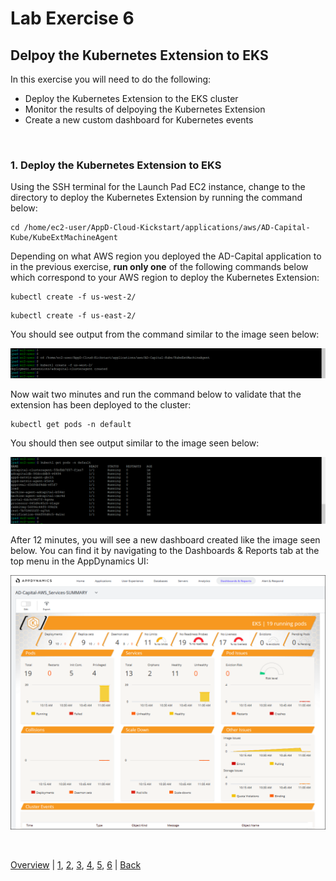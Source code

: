 # Lab Exercise 6
## Delpoy the Kubernetes Extension to EKS



In this exercise you will need to do the following:

- Deploy the Kubernetes Extension to the EKS cluster
- Monitor the results of delpoying the Kubernetes Extension
- Create a new custom dashboard for Kubernetes events

<br>

### **1.** Deploy the Kubernetes Extension to EKS

Using the SSH terminal for the Launch Pad EC2 instance, change to the directory to deploy the Kubernetes Extension by running the command below:

```
cd /home/ec2-user/AppD-Cloud-Kickstart/applications/aws/AD-Capital-Kube/KubeExtMachineAgent
```
Depending on what AWS region you deployed the AD-Capital application to in the previous exercise, **run only one** of the following commands below which correspond to your AWS region to deploy the Kubernetes Extension:

```
kubectl create -f us-west-2/
```

```
kubectl create -f us-east-2/
```

You should see output from the command similar to the image seen below:

![Create KubeExt](./images/20.png)

Now wait two minutes and run the command below to validate that the extension has been deployed to the cluster:

```
kubectl get pods -n default
```
You should then see output similar to the image seen below:

![EKS Pods](./images/21.png)

After 12 minutes, you will see a new dashboard created like the image seen below.  You can find it by navigating to the Dashboards & Reports tab at the top menu in the AppDynamics UI:

![Kubernetes Ext Dashboard](./images/22.png)

<br>

[Overview](aws-eks-monitoring.md) | [1](lab-exercise-01.md), [2](lab-exercise-02.md), [3](lab-exercise-03.md), [4](lab-exercise-04.md), [5](lab-exercise-05.md), [6](lab-exercise-06.md) | [Back](lab-exercise-05.md)